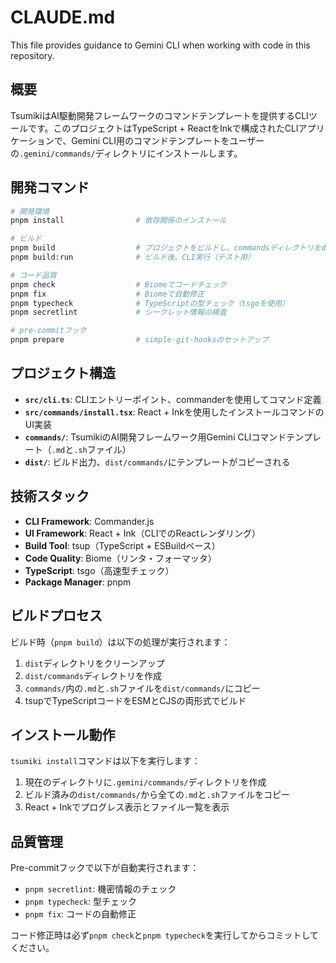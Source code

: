 # CLAUDE.md

This file provides guidance to Gemini CLI when working with code in this repository.

## 概要

TsumikiはAI駆動開発フレームワークのコマンドテンプレートを提供するCLIツールです。このプロジェクトはTypeScript + ReactをInkで構成されたCLIアプリケーションで、Gemini CLI用のコマンドテンプレートをユーザーの`.gemini/commands/`ディレクトリにインストールします。

## 開発コマンド

```bash
# 開発環境
pnpm install                # 依存関係のインストール

# ビルド
pnpm build                  # プロジェクトをビルドし、commandsディレクトリをdist/にコピー
pnpm build:run              # ビルド後、CLI実行（テスト用）

# コード品質
pnpm check                  # Biomeでコードチェック
pnpm fix                    # Biomeで自動修正
pnpm typecheck              # TypeScriptの型チェック（tsgoを使用）
pnpm secretlint             # シークレット情報の検査

# pre-commitフック
pnpm prepare                # simple-git-hooksのセットアップ
```

## プロジェクト構造

- **`src/cli.ts`**: CLIエントリーポイント、commanderを使用してコマンド定義
- **`src/commands/install.tsx`**: React + Inkを使用したインストールコマンドのUI実装
- **`commands/`**: TsumikiのAI開発フレームワーク用Gemini CLIコマンドテンプレート（`.md`と`.sh`ファイル）
- **`dist/`**: ビルド出力、`dist/commands/`にテンプレートがコピーされる

## 技術スタック

- **CLI Framework**: Commander.js
- **UI Framework**: React + Ink（CLIでのReactレンダリング）
- **Build Tool**: tsup（TypeScript + ESBuildベース）
- **Code Quality**: Biome（リンタ・フォーマッタ）
- **TypeScript**: tsgo（高速型チェック）
- **Package Manager**: pnpm

## ビルドプロセス

ビルド時（`pnpm build`）は以下の処理が実行されます：
1. `dist`ディレクトリをクリーンアップ
2. `dist/commands`ディレクトリを作成
3. `commands/`内の`.md`と`.sh`ファイルを`dist/commands/`にコピー
4. tsupでTypeScriptコードをESMとCJSの両形式でビルド

## インストール動作

`tsumiki install`コマンドは以下を実行します：
1. 現在のディレクトリに`.gemini/commands/`ディレクトリを作成
2. ビルド済みの`dist/commands/`から全ての`.md`と`.sh`ファイルをコピー
3. React + Inkでプログレス表示とファイル一覧を表示

## 品質管理

Pre-commitフックで以下が自動実行されます：
- `pnpm secretlint`: 機密情報のチェック
- `pnpm typecheck`: 型チェック
- `pnpm fix`: コードの自動修正

コード修正時は必ず`pnpm check`と`pnpm typecheck`を実行してからコミットしてください。